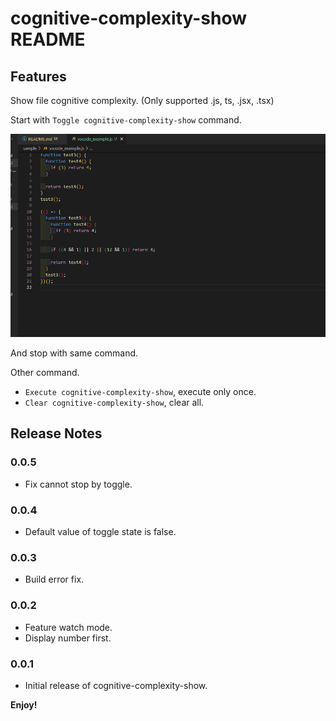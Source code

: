 # cognitive-complexity-show README

## Features

Show file cognitive complexity. (Only supported .js, ts, .jsx, .tsx)

Start with `Toggle cognitive-complexity-show` command.

![](./images/202272214192208.gif)

And stop with same command.

Other command.

* `Execute cognitive-complexity-show`, execute only once.
* `Clear cognitive-complexity-show`, clear all.

## Release Notes

### 0.0.5

* Fix cannot stop by toggle.

### 0.0.4

* Default value of toggle state is false.

### 0.0.3

* Build error fix.

### 0.0.2

* Feature watch mode.
* Display number first.

### 0.0.1

* Initial release of cognitive-complexity-show.

**Enjoy!**
